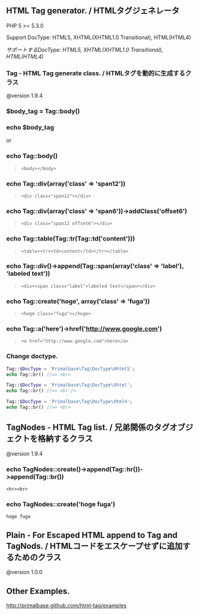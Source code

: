 HTML Tag generator. / HTMLタグジェネレータ
-------------------

PHP 5 >= 5.3.0

Support DocType: HTML5, XHTML(XHTML1.0 Transitional), HTML(HTML4)

_サポートするDocType: HTML5, XHTML(XHTML1.0 Transitional), HTML(HTML4)_

### Tag - HTML Tag generate class. / HTMLタグを動的に生成するクラス ###

@version 1.9.4

### $body_tag = Tag::body() ###
### echo $body_tag ###
or
### echo Tag::body() ###

>  `<body></body>`

### echo Tag::div(array('class' => 'span12')) ###

> `<div class="span12"></div>`

### echo Tag::div(array('class' => 'span6'))->addClass('offset6') ###

> `<div class="span12 offset6"></div>`

### echo Tag::table(Tag::tr(Tag::td('content'))) ###

> `<table><tr><td>content</td></tr></table>`

### echo Tag::div()->append(Tag::span(array('class' => 'label'), 'labeled text')) ###

> `<div><span class="label">labeled text</span></div>`

### echo Tag::create('hoge', array('class' => 'fuga')) ###

> `<hoge class="fuga"></hoge>`

### echo Tag::a('here')->href('http://www.google.com')

> `<a href="http://www.google.com">here</a>`

### Change doctype.

```PHP
Tag::$DocType = 'Primalbase\Tag\DocType\Hhtml5';
echo Tag::br() //=> <br>
```
```PHP
Tag::$DocType = 'Primalbase\Tag\DocType\Xhtml';
echo Tag::br() //=> <br />
```
```PHP
Tag::$DocType = 'Primalbase\Tag\DocType\Html4';
echo Tag::br() //=> <br>
```

TagNodes - HTML Tag list. / 兄弟関係のタグオブジェクトを格納するクラス
----------------------------------------------------------------------

@version 1.9.4

### echo TagNodes::create()->append(Tag::hr())->append(Tag::br())

`<hr><br>`

### echo TagNodes::create('hoge fuga')

`hoge fuga`

Plain - For Escaped HTML append to Tag and TagNods. / HTMLコードをエスケープせずに追加するためのクラス
--------------------------------------------------------------------------------------

@version 1.0.0

Other Examples.
---------------

http://primalbase.github.com/html-tag/examples
